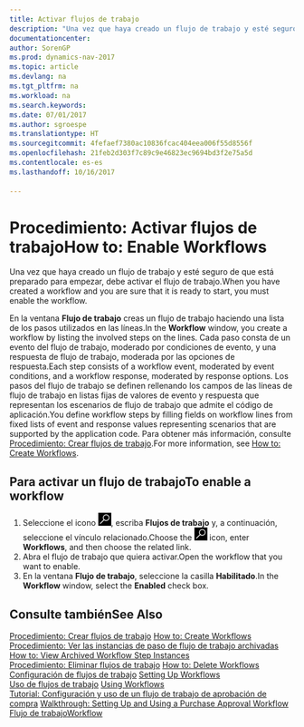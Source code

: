 ```yaml
---
title: Activar flujos de trabajo
description: "Una vez que haya creado un flujo de trabajo y esté seguro de que está preparado para empezar, debe activar el flujo de trabajo."
documentationcenter: 
author: SorenGP
ms.prod: dynamics-nav-2017
ms.topic: article
ms.devlang: na
ms.tgt_pltfrm: na
ms.workload: na
ms.search.keywords: 
ms.date: 07/01/2017
ms.author: sgroespe
ms.translationtype: HT
ms.sourcegitcommit: 4fefaef7380ac10836fcac404eea006f55d8556f
ms.openlocfilehash: 21feb2d303f7c89c9e46823ec9694bd3f2e75a5d
ms.contentlocale: es-es
ms.lasthandoff: 10/16/2017

---
```

# <a name="how-to-enable-workflows"></a><span data-ttu-id="fef2e-103">Procedimiento: Activar flujos de trabajo</span><span class="sxs-lookup"><span data-stu-id="fef2e-103">How to: Enable Workflows</span></span>
<span data-ttu-id="fef2e-104">Una vez que haya creado un flujo de trabajo y esté seguro de que está preparado para empezar, debe activar el flujo de trabajo.</span><span class="sxs-lookup"><span data-stu-id="fef2e-104">When you have created a workflow and you are sure that it is ready to start, you must enable the workflow.</span></span>  

 <span data-ttu-id="fef2e-105">En la ventana **Flujo de trabajo** creas un flujo de trabajo haciendo una lista de los pasos utilizados en las líneas.</span><span class="sxs-lookup"><span data-stu-id="fef2e-105">In the **Workflow** window, you create a workflow by listing the involved steps on the lines.</span></span> <span data-ttu-id="fef2e-106">Cada paso consta de un evento del flujo de trabajo, moderado por condiciones de evento, y una respuesta de flujo de trabajo, moderada por las opciones de respuesta.</span><span class="sxs-lookup"><span data-stu-id="fef2e-106">Each step consists of a workflow event, moderated by event conditions, and a workflow response, moderated by response options.</span></span> <span data-ttu-id="fef2e-107">Los pasos del flujo de trabajo se definen rellenando los campos de las líneas de flujo de trabajo en listas fijas de valores de evento y respuesta que representan los escenarios de flujo de trabajo que admite el código de aplicación.</span><span class="sxs-lookup"><span data-stu-id="fef2e-107">You define workflow steps by filling fields on workflow lines from fixed lists of event and response values representing scenarios that are supported by the application code.</span></span> <span data-ttu-id="fef2e-108">Para obtener más información, consulte [Procedimiento: Crear flujos de trabajo](across-how-to-create-workflows.md).</span><span class="sxs-lookup"><span data-stu-id="fef2e-108">For more information, see [How to: Create Workflows](across-how-to-create-workflows.md).</span></span>  

## <a name="to-enable-a-workflow"></a><span data-ttu-id="fef2e-109">Para activar un flujo de trabajo</span><span class="sxs-lookup"><span data-stu-id="fef2e-109">To enable a workflow</span></span>  
1.  <span data-ttu-id="fef2e-110">Seleccione el icono ![Buscar página o informe](media/ui-search/search_small.png "icono Buscar página o informe"), escriba **Flujos de trabajo** y, a continuación, seleccione el vínculo relacionado.</span><span class="sxs-lookup"><span data-stu-id="fef2e-110">Choose the ![Search for Page or Report](media/ui-search/search_small.png "Search for Page or Report icon") icon, enter **Workflows**, and then choose the related link.</span></span>  
2.  <span data-ttu-id="fef2e-111">Abra el flujo de trabajo que quiera activar.</span><span class="sxs-lookup"><span data-stu-id="fef2e-111">Open the workflow that you want to enable.</span></span>  
3.  <span data-ttu-id="fef2e-112">En la ventana **Flujo de trabajo**, seleccione la casilla **Habilitado**.</span><span class="sxs-lookup"><span data-stu-id="fef2e-112">In the **Workflow** window, select the **Enabled** check box.</span></span>  

## <a name="see-also"></a><span data-ttu-id="fef2e-113">Consulte también</span><span class="sxs-lookup"><span data-stu-id="fef2e-113">See Also</span></span>  
 <span data-ttu-id="fef2e-114">[Procedimiento: Crear flujos de trabajo](across-how-to-create-workflows.md) </span><span class="sxs-lookup"><span data-stu-id="fef2e-114">[How to: Create Workflows](across-how-to-create-workflows.md) </span></span>  
 <span data-ttu-id="fef2e-115">[Procedimiento: Ver las instancias de paso de flujo de trabajo archivadas](across-how-to-view-archived-workflow-step-instances.md) </span><span class="sxs-lookup"><span data-stu-id="fef2e-115">[How to: View Archived Workflow Step Instances](across-how-to-view-archived-workflow-step-instances.md) </span></span>  
 <span data-ttu-id="fef2e-116">[Procedimiento: Eliminar flujos de trabajo](across-how-to-delete-workflows.md) </span><span class="sxs-lookup"><span data-stu-id="fef2e-116">[How to: Delete Workflows](across-how-to-delete-workflows.md) </span></span>  
 <span data-ttu-id="fef2e-117">[Configuración de flujos de trabajo](across-set-up-workflows.md) </span><span class="sxs-lookup"><span data-stu-id="fef2e-117">[Setting Up Workflows](across-set-up-workflows.md) </span></span>  
 <span data-ttu-id="fef2e-118">[Uso de flujos de trabajo](across-use-workflows.md) </span><span class="sxs-lookup"><span data-stu-id="fef2e-118">[Using Workflows](across-use-workflows.md) </span></span>  
 <span data-ttu-id="fef2e-119">[Tutorial: Configuración y uso de un flujo de trabajo de aprobación de compra](walkthrough-setting-up-and-using-a-purchase-approval-workflow.md) </span><span class="sxs-lookup"><span data-stu-id="fef2e-119">[Walkthrough: Setting Up and Using a Purchase Approval Workflow](walkthrough-setting-up-and-using-a-purchase-approval-workflow.md) </span></span>  
 [<span data-ttu-id="fef2e-120">Flujo de trabajo</span><span class="sxs-lookup"><span data-stu-id="fef2e-120">Workflow</span></span>](across-workflow.md)   

